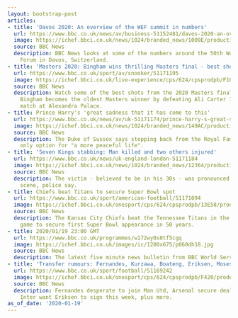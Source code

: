 ```yaml
---
layout: bootstrap-post
articles:
- title: 'Davos 2020: An overview of the WEF summit in numbers'
  url: https://www.bbc.co.uk/news/av/business-51152481/davos-2020-an-overview-of-the-wef-summit-in-numbers
  image: https://ichef.bbci.co.uk/news/1024/branded_news/1009E/production/_110549656_p080nn4m.jpg
  source: BBC News
  description: BBC News looks at some of the numbers around the 50th World Economic
    Forum in Davos, Switzerland.
- title: 'Masters 2020: Bingham wins thrilling Masters final - best shots'
  url: https://www.bbc.co.uk/sport/av/snooker/51171195
  image: https://ichef.bbci.co.uk/live-experience/cps/624/cpsprodpb/F100/production/_110569616_p080v66v.jpg
  source: BBC News
  description: Watch some of the best shots from the 2020 Masters final as Stuart
    Bingham becomes the oldest Masters winner by defeating Ali Carter 10-8 in a thrilling
    match at Alexandra Palace.
- title: Prince Harry's 'great sadness that it has come to this'
  url: https://www.bbc.co.uk/news/av/uk-51171174/prince-harry-s-great-sadness-that-it-has-come-to-this
  image: https://ichef.bbci.co.uk/news/1024/branded_news/149AC/production/_110569348_p080v63f.jpg
  source: BBC News
  description: The Duke of Sussex says stepping back from the Royal Family was the
    only option for "a more peaceful life".
- title: 'Seven Kings stabbing: Man killed and two others injured'
  url: https://www.bbc.co.uk/news/uk-england-london-51171184
  image: https://ichef.bbci.co.uk/news/1024/branded_news/12364/production/_110569547_elmstead.jpg
  source: BBC News
  description: The victim - believed to be in his 30s - was pronounced dead at the
    scene, police say.
- title: Chiefs beat Titans to secure Super Bowl spot
  url: https://www.bbc.co.uk/sport/american-football/51171094
  image: https://ichef.bbci.co.uk/onesport/cps/624/cpsprodpb/13E58/production/_110569418_gettyimages-1200590597.jpg
  source: BBC News
  description: The Kansas City Chiefs beat the Tennessee Titans in the AFC Championship
    game to secure first Super Bowl appearance in 50 years.
- title: 2020/01/19 23:00 GMT
  url: https://www.bbc.co.uk/programmes/w172wy0s0tf5cgq
  image: https://ichef.bbci.co.uk/images/ic/1200x675/p060dh18.jpg
  source: BBC News
  description: The latest five minute news bulletin from BBC World Service.
- title: 'Transfer rumours: Fernandes, Kurzawa, Boateng, Eriksen, Moses, Giroud'
  url: https://www.bbc.co.uk/sport/football/51169242
  image: https://ichef.bbci.co.uk/onesport/cps/624/cpsprodpb/F420/production/_110569426_fernandes_getty2.jpg
  source: BBC News
  description: Fernandes desperate to join Man Utd, Arsenal secure deal for Kurzawa,
    Inter want Eriksen to sign this week, plus more.
as_of_date: '2020-01-19'
---
```


